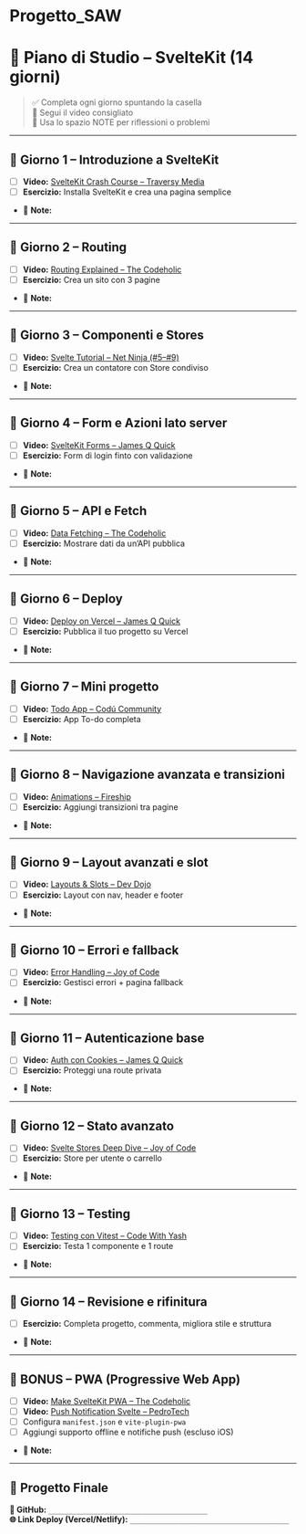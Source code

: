 # Progetto_SAW

# 🧠 Piano di Studio – SvelteKit (14 giorni)

> ✅ Completa ogni giorno spuntando la casella  
> 🔗 Segui il video consigliato  
> 📝 Usa lo spazio NOTE per riflessioni o problemi

---

## 📅 Giorno 1 – Introduzione a SvelteKit
- [ ] **Video:** [SvelteKit Crash Course – Traversy Media](https://www.youtube.com/watch?v=UU7MgYIbtAk)  
- [ ] **Esercizio:** Installa SvelteKit e crea una pagina semplice  
- 📝 **Note:**  

---

## 📅 Giorno 2 – Routing
- [ ] **Video:** [Routing Explained – The Codeholic](https://www.youtube.com/watch?v=4a0I-5jJJsg)  
- [ ] **Esercizio:** Crea un sito con 3 pagine  
- 📝 **Note:**  

---

## 📅 Giorno 3 – Componenti e Stores
- [ ] **Video:** [Svelte Tutorial – Net Ninja (#5–#9)](https://www.youtube.com/playlist?list=PL4cUxeGkcC9gKfw25slm4CUDUcM_sxdzF)  
- [ ] **Esercizio:** Crea un contatore con Store condiviso  
- 📝 **Note:**  

---

## 📅 Giorno 4 – Form e Azioni lato server
- [ ] **Video:** [SvelteKit Forms – James Q Quick](https://www.youtube.com/watch?v=6vX8wTjlnfE)  
- [ ] **Esercizio:** Form di login finto con validazione  
- 📝 **Note:**  

---

## 📅 Giorno 5 – API e Fetch
- [ ] **Video:** [Data Fetching – The Codeholic](https://www.youtube.com/watch?v=DMlgPdpzLrY)  
- [ ] **Esercizio:** Mostrare dati da un’API pubblica  
- 📝 **Note:**  

---

## 📅 Giorno 6 – Deploy
- [ ] **Video:** [Deploy on Vercel – James Q Quick](https://www.youtube.com/watch?v=RQ6e_mr5xFU)  
- [ ] **Esercizio:** Pubblica il tuo progetto su Vercel  
- 📝 **Note:**  

---

## 📅 Giorno 7 – Mini progetto
- [ ] **Video:** [Todo App – Codú Community](https://www.youtube.com/watch?v=EJox3rDm0jE)  
- [ ] **Esercizio:** App To-do completa  
- 📝 **Note:**  

---

## 📅 Giorno 8 – Navigazione avanzata e transizioni
- [ ] **Video:** [Animations – Fireship](https://www.youtube.com/watch?v=5mC_4hKW3ok)  
- [ ] **Esercizio:** Aggiungi transizioni tra pagine  
- 📝 **Note:**  

---

## 📅 Giorno 9 – Layout avanzati e slot
- [ ] **Video:** [Layouts & Slots – Dev Dojo](https://www.youtube.com/watch?v=aeFGNz0Zo9A)  
- [ ] **Esercizio:** Layout con nav, header e footer  
- 📝 **Note:**  

---

## 📅 Giorno 10 – Errori e fallback
- [ ] **Video:** [Error Handling – Joy of Code](https://www.youtube.com/watch?v=Ei4Nnwbo0JY)  
- [ ] **Esercizio:** Gestisci errori + pagina fallback  
- 📝 **Note:**  

---

## 📅 Giorno 11 – Autenticazione base
- [ ] **Video:** [Auth con Cookies – James Q Quick](https://www.youtube.com/watch?v=PL8oC1n0h7o)  
- [ ] **Esercizio:** Proteggi una route privata  
- 📝 **Note:**  

---

## 📅 Giorno 12 – Stato avanzato
- [ ] **Video:** [Svelte Stores Deep Dive – Joy of Code](https://www.youtube.com/watch?v=Y_YX-ZN2Kzw)  
- [ ] **Esercizio:** Store per utente o carrello  
- 📝 **Note:**  

---

## 📅 Giorno 13 – Testing
- [ ] **Video:** [Testing con Vitest – Code With Yash](https://www.youtube.com/watch?v=BxWmyNhmPY0)  
- [ ] **Esercizio:** Testa 1 componente e 1 route  
- 📝 **Note:**  

---

## 📅 Giorno 14 – Revisione e rifinitura
- [ ] **Esercizio:** Completa progetto, commenta, migliora stile e struttura  
- 📝 **Note:**  

---

## 🧱 BONUS – PWA (Progressive Web App)
- [ ] **Video:** [Make SvelteKit PWA – The Codeholic](https://www.youtube.com/watch?v=PYKoWgCLPgE)  
- [ ] **Video:** [Push Notification Svelte – PedroTech](https://www.youtube.com/watch?v=FlXwHrqNNz0)  
- [ ] Configura `manifest.json` e `vite-plugin-pwa`  
- [ ] Aggiungi supporto offline e notifiche push (escluso iOS)  
- 📝 **Note:**  

---

## 📂 Progetto Finale

**🔗 GitHub:** `_______________________________________`  
**🌐 Link Deploy (Vercel/Netlify):** `_______________________________________`

